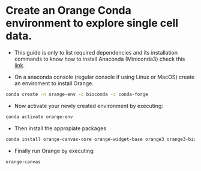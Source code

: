 
# Create an Orange Conda environment to explore single cell data.

- This guide is only to list required dependencies and its installation commands to know how to install Anaconda (Miniconda3) check this [link](https://docs.conda.io/projects/miniconda/en/latest/miniconda-install.html).

- On a anaconda console (regular console if using Linux or MacOS) create an enviroment to install Orange.

```bash
conda create -n orange-env -c bioconda -c conda-forge
```
- Now activate your newly created environment by executing:


```bash
conda activate orange-env 
```
- Then install the appropiate packages

```bash
conda install orange-canvas-core orange-widget-base orange3 orange3-bioinformatics orange3-singlecell
```
- Finally run Orange by executing:


```bash
orange-canvas
```
